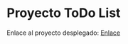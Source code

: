 # Proyecto ToDo List

Enlace al proyecto desplegado: [Enlace](https://astounding-cascaron-c3b89b.netlify.app)
